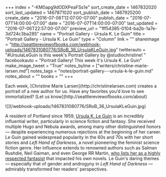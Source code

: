 +++
index = "-KM0apg9dODXPeaFSs1e"
sort_create_date = 1467832020
sort_last_updated = 1467871020
sort_publish_date = 1467925200
create_date = "2016-07-06T12:07:00-07:00"
publish_date = "2016-07-07T14:00:00-07:00"
date = "2016-07-07T14:00:00-07:00"
last_updated = "2016-07-06T22:57:00-07:00"
preview_url = "1ff54385-0104-ba2b-1a7e-3d724c3ba285"
name = "Portrait Gallery - Ursula K. Le Guin"
title = "Portrait Gallery - Ursula K. Le Guin"
type = "Column"
link = ""
shareimage = "http://seattlereviewofbooks.com/webhook-uploads/1467831080776/SRoB_36_UrsulaKLeGuin.jpg"
twitterauto = "#UrsulaLeGuin is this week's Portrait Gallery by @studiochristine! "
facebookauto = "Portrait Gallery! This week it's Ursula K. Le Guin"
make_image_tweet = "True"
notes_byline = ["writers/christine-marie-larsen.md"]
notes_tags = "notes/portrait-gallery---ursula-k-le-guin.md"
notes_about = ""
books = ""
+++
<p class="intro">Each week, [Christine Marie Larsen](http://christinelarsen.com) creates a portrait of a new author for us. Have any favorites you’d love to see immortalized? [Let us know](http://seattlereviewofbooks.com/about)</p>

<p class="image">![](/webhook-uploads/1467831080776/SRoB_36_UrsulaKLeGuin.jpg)</p>

A resident of Portland since 1959, [Ursula K. Le Guin](http://www.ursulakleguin.com/UKL_info.html) is an incredibly influential writer, particularly in science fiction and fantasy. She received multiple Hugo and Nebula awards, among many other distinguished honors — despite experiencing numerous rejections at the beginning of her career. Le Guin gained widespread popularity in the 60s and 70s with her short stories and _Left Hand of Darkness_, a novel pioneering the feminist science fiction genre. Her influence extends to renowned authors such as Salman Rushdie, Neil Gaiman, and even George RR Martin, [who lists her as a highly respected fantasist](http://www.bbc.co.uk/programmes/articles/NvYCd6pbQ0wCvvY1PFZdtX/7-bestselling-authors-influenced-by-ursula-le-guin) that impacted his own novels. Le Guin's daring themes — especially that of gender and androgyny in _Left Hand of Darkness_ — admirably transformed her readers' perspectives. 
